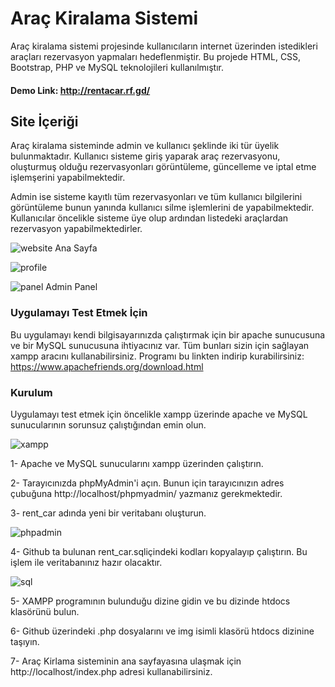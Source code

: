 # Araç Kiralama Sistemi

Araç kiralama sistemi projesinde kullanıcıların internet üzerinden istedikleri araçları rezervasyon yapmaları hedeflenmiştir. Bu projede HTML, CSS, Bootstrap, PHP ve MySQL teknolojileri kullanılmıştır.

#### Demo Link: http://rentacar.rf.gd/

## Site İçeriği

Araç kiralama sisteminde admin ve kullanıcı şeklinde iki tür üyelik bulunmaktadır. Kullanıcı sisteme giriş yaparak araç rezervasyonu, oluşturmuş olduğu rezervasyonları görüntüleme, güncelleme ve iptal etme işlemşerini yapabilmektedir.

Admin ise sisteme kayıtlı tüm rezervasyonları ve tüm kullanıcı bilgilerini görüntüleme bunun yanında kullanıcı silme işlemlerini de yapabilmektedir.
Kullanıcılar öncelikle sisteme üye olup ardından listedeki araçlardan rezervasyon yapabilmektedirler. 

![website](https://user-images.githubusercontent.com/77548038/174429888-13a16a20-fa37-4494-8529-60b46e655aba.png)
Ana Sayfa

![profile](https://user-images.githubusercontent.com/77548038/174430294-a1676f74-0c57-43ab-a40f-3c54a0fdf354.png)


![panel](https://user-images.githubusercontent.com/77548038/174430337-b96b6216-355f-404b-a87e-3c967e2e2264.PNG)
Admin Panel


### Uygulamayı Test Etmek İçin

Bu uygulamayı kendi bilgisayarınızda çalıştırmak için bir apache sunucusuna ve bir MySQL sunucusuna ihtiyacınız var. Tüm bunları sizin için sağlayan xampp aracını kullanabilirsiniz. Programı bu linkten indirip kurabilirsiniz: https://www.apachefriends.org/download.html


### Kurulum
Uygulamayı test etmek için öncelikle xampp üzerinde apache ve MySQL sunucularının sorunsuz çalıştığından emin olun.

![xampp](https://user-images.githubusercontent.com/77548038/174430805-8d2922b1-23a9-4e4d-9951-76b097857905.png)   

1- Apache ve MySQL sunucularını xampp üzerinden çalıştırın. 
  
2- Tarayıcınızda phpMyAdmin'i açın. Bunun için tarayıcınızın adres çubuğuna http://localhost/phpmyadmin/ yazmanız gerekmektedir.
  
3- rent_car adında yeni bir veritabanı oluşturun.  

![phpadmin](https://user-images.githubusercontent.com/77548038/174431056-d84fd084-2865-40ef-9e99-223dfb928452.png)
    
4- Github ta bulunan rent_car.sqliçindeki kodları kopyalayıp çalıştırın. Bu işlem ile veritabanınız hazır olacaktır.
    
![sql](https://user-images.githubusercontent.com/77548038/174431166-cfc8b3a4-9fbe-46fb-a17f-fe54e8828008.png)
  
5- XAMPP programının bulunduğu dizine gidin ve bu dizinde htdocs klasörünü bulun.
  
6- Github üzerindeki .php dosyalarını ve img isimli klasörü  htdocs dizinine taşıyın.
    
7- Araç Kirlama sisteminin ana sayfayasına ulaşmak için http://localhost/index.php adresi kullanabilirsiniz.

